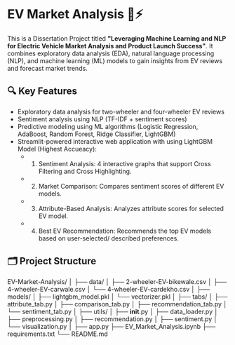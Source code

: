 # EV Market Analysis 🚗⚡

This is a Dissertation Project titled **"Leveraging Machine Learning and NLP for Electric Vehicle Market Analysis and Product Launch Success"**. It combines exploratory data analysis (EDA), natural language processing (NLP), and machine learning (ML) models to gain insights from EV reviews and forecast market trends.

## 🔍 Key Features

- Exploratory data analysis for two-wheeler and four-wheeler EV reviews
- Sentiment analysis using NLP (TF-IDF + sentiment scores)
- Predictive modeling using ML algorithms (Logistic Regression, AdaBoost, Random Forest, Ridge Classifier, LightGBM)
- Streamlit-powered interactive web application with using LightGBM Model (Highest Accueacy):
  - 1. Sentiment Analysis: 4 interactive graphs that support Cross Filtering and Cross Highlighting.
  - 2. Market Comparison: Compares sentiment scores of different EV models.
  - 3. Attribute-Based Analysis: Analyzes attribute scores for selected EV model.
  - 4. Best EV Recommendation: Recommends the top EV models based on user-selected/ described preferences.

## 🗂️ Project Structure

EV-Market-Analysis/
│
├── data/
│ ├── 2-wheeler-EV-bikewale.csv
│ ├── 4-wheeler-EV-carwale.csv
│ └── 4-wheeler-EV-cardekho.csv
│
├── models/
│ ├── lightgbm_model.pkl
│ └── vectorizer.pkl
│
├── tabs/
│ ├── attribute_tab.py
│ ├── comparison_tab.py
│ ├── recommendation_tab.py
│ └── sentiment_tab.py
│
├── utils/
│ ├── **init**.py
│ ├── data_loader.py
│ ├── preprocessing.py
│ ├── recommendation.py
│ ├── sentiment.py
│ └── visualization.py
│
├── app.py
├── EV_Market_Analysis.ipynb
├── requirements.txt
└── README.md
